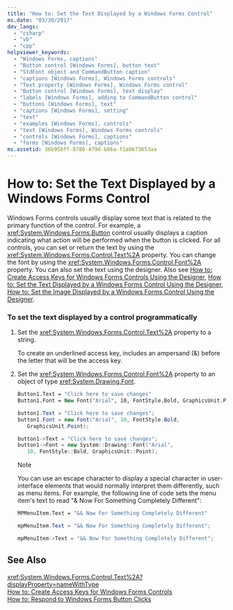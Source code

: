 ```yaml
---
title: "How to: Set the Text Displayed by a Windows Forms Control"
ms.date: "03/30/2017"
dev_langs: 
  - "csharp"
  - "vb"
  - "cpp"
helpviewer_keywords: 
  - "Windows Forms, captions"
  - "Button control [Windows Forms], button text"
  - "StdFont object and CommandButton caption"
  - "captions [Windows Forms], Windows Forms controls"
  - "Text property [Windows Forms], Windows Forms control"
  - "Button control [Windows Forms], text display"
  - "labels [Windows Forms], adding to CommandButton control"
  - "buttons [Windows Forms], text"
  - "captions [Windows Forms], setting"
  - "text"
  - "examples [Windows Forms], controls"
  - "text [Windows Forms], Windows Forms controls"
  - "controls [Windows Forms], captions"
  - "forms [Windows Forms], captions"
ms.assetid: 36b95bff-8780-479d-b86a-f1a0673653aa
---
```

# How to: Set the Text Displayed by a Windows Forms Control
Windows Forms controls usually display some text that is related to the primary function of the control. For example, a <xref:System.Windows.Forms.Button> control usually displays a caption indicating what action will be performed when the button is clicked. For all controls, you can set or return the text by using the <xref:System.Windows.Forms.Control.Text%2A> property. You can change the font by using the <xref:System.Windows.Forms.Control.Font%2A> property. You can also set the text using the designer.  Also see [How to: Create Access Keys for Windows Forms Controls Using the Designer](how-to-create-access-keys-for-windows-forms-controls-using-the-designer.md), [How to: Set the Text Displayed by a Windows Forms Control Using the Designer](how-to-set-the-text-displayed-by-a-windows-forms-control-using-the-designer.md), [How to: Set the Image Displayed by a Windows Forms Control Using the Designer](how-to-set-the-image-displayed-by-a-windows-forms-control-using-the-designer.md).  
  
### To set the text displayed by a control programmatically  
  
1.  Set the <xref:System.Windows.Forms.Control.Text%2A> property to a string.  
  
     To create an underlined access key, includes an ampersand (&) before the letter that will be the access key.  
  
2.  Set the <xref:System.Windows.Forms.Control.Font%2A> property to an object of type <xref:System.Drawing.Font>.  
  
    ```vb  
    Button1.Text = "Click here to save changes"  
    Button1.Font = New Font("Arial", 10, FontStyle.Bold, GraphicsUnit.Point)  
    ```  
  
    ```csharp  
    button1.Text = "Click here to save changes";  
    button1.Font = new Font("Arial", 10, FontStyle.Bold,  
       GraphicsUnit.Point);  
    ```  
  
    ```cpp  
    button1->Text = "Click here to save changes";  
    button1->Font = new System::Drawing::Font("Arial",  
       10, FontStyle::Bold, GraphicsUnit::Point);  
    ```  
  
    > [!NOTE]
    >  You can use an escape character to display a special character in user-interface elements that would normally interpret them differently, such as menu items. For example, the following line of code sets the menu item's text to read "& Now For Something Completely Different":  
  
    ```vb  
    MPMenuItem.Text = "&& Now For Something Completely Different"  
    ```  
  
    ```csharp  
    mpMenuItem.Text = "&& Now For Something Completely Different";  
    ```  
  
    ```cpp  
    mpMenuItem->Text = "&& Now For Something Completely Different";  
    ```  
  
## See Also  
 <xref:System.Windows.Forms.Control.Text%2A?displayProperty=nameWithType>  
 [How to: Create Access Keys for Windows Forms Controls](../../../../docs/framework/winforms/controls/how-to-create-access-keys-for-windows-forms-controls.md)  
 [How to: Respond to Windows Forms Button Clicks](../../../../docs/framework/winforms/controls/how-to-respond-to-windows-forms-button-clicks.md)
